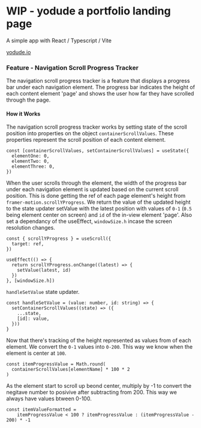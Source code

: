 # WIP - yodude a portfolio landing page

A simple app with React / Typescript / Vite

[yodude.io](https://yodude.io)

### Feature - Navigation Scroll Progress Tracker

The navigation scroll progress tracker is a feature that displays a progress bar under each navigation element. The progress bar indicates the height of each content element 'page' and shows the user how far they have scrolled through the page.

#### How it Works

The navigation scroll progress tracker works by setting state of the scroll position into properties on the object `containerScrollValues`. These properties represent the scroll position of each content element.

```
const [containerScrollValues, setContainerScrollValues] = useState({
  elementOne: 0,
  elementTwo: 0,
  elementThree: 0,
})
```

When the user scrolls through the element, the width of the progress bar under each navigation element is updated based on the current scroll position. This is done getting the ref of each page element's height from `framer-motion.scrollYProgress`. We return the value of the updated height to the state updater setValue with the latest position with values of `0-1` (`0.5` being element center on screen) and `id` of the in-view element 'page'. Also set a dependancy of the useEffect, `windowSize.h` incase the screen resolution changes.

```
const { scrollYProgress } = useScroll({
  target: ref,
})
```

```
useEffect(() => {
  return scrollYProgress.onChange((latest) => {
    setValue(latest, id)
  })
}, [windowSize.h])
```

`handleSetValue` state updater.

```
const handleSetValue = (value: number, id: string) => {
  setContainerScrollValues((state) => ({
    ...state,
    [id]: value,
  }))
}
```

Now that there's tracking of the height represented as values from of each element. We convert the `0-1` values into `0-200`. This way we know when the element is center at `100`.

```
const itemProgressValue = Math.round(
  containerScrollValues[elementName] * 100 * 2
)
```

As the element start to scroll up beond center, multiply by -1 to convert the negitave number to posivive after subtracting from 200. This way we always have values btween 0-100.

```
const itemValueFormatted =
    itemProgressValue < 100 ? itemProgressValue : (itemProgressValue - 200) * -1
```
